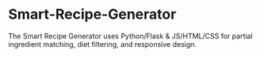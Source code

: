 # Smart-Recipe-Generator
The Smart Recipe Generator uses Python/Flask &amp; JS/HTML/CSS for partial ingredient matching, diet filtering, and responsive design.
